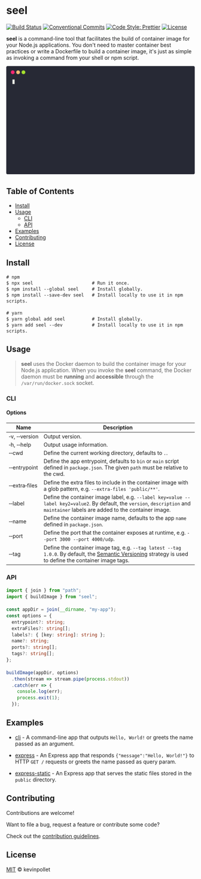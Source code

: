# seel <!-- omit in toc -->

[![Build Status](https://github.com/kevinpollet/seel/workflows/build/badge.svg)](https://github.com/kevinpollet/seel/actions)
[![Conventional Commits](https://img.shields.io/badge/Conventional%20Commits-1.0.0-yellow.svg)](https://conventionalcommits.org)
[![Code Style: Prettier](https://img.shields.io/badge/code_style-prettier-ff69b4.svg)](https://github.com/prettier/prettier)
[![License](https://img.shields.io/badge/license-MIT-blue.svg)](./LICENSE.md)

**seel** is a command-line tool that facilitates the build of container image for your Node.js applications. You don't need to master container best practices or write a Dockerfile to build a container image, it's just as simple as invoking a command from your shell or npm script.

![screencast](./screencast.svg)

## Table of Contents <!-- omit in toc -->

- [Install](#install)
- [Usage](#usage)
  - [CLI](#cli)
  - [API](#api)
- [Examples](#examples)
- [Contributing](#contributing)
- [License](#license)

## Install

```shell
# npm
$ npx seel                      # Run it once.
$ npm install --global seel     # Install globally.
$ npm install --save-dev seel   # Install locally to use it in npm scripts.

# yarn
$ yarn global add seel          # Install globally.
$ yarn add seel --dev           # Install locally to use it in npm scripts.
```

## Usage

> **seel** uses the Docker daemon to build the container image for your Node.js application. When you invoke the **seel** command, the Docker daemon must be **running** and **accessible** through the `/var/run/docker.sock` socket.

### CLI

#### Options <!-- omit in toc -->

| Name          | Description                                                                                                                                                                        |
| ------------- | ---------------------------------------------------------------------------------------------------------------------------------------------------------------------------------- |
| ‑v, ‑‑version | Output version.                                                                                                                                                                    |
| ‑h, ‑‑help    | Output usage information.                                                                                                                                                          |
| ‑‑cwd         | Define the current working directory, defaults to `.`.                                                                                                                             |
| ‑‑entrypoint  | Define the app entrypoint, defaults to `bin` or `main` script defined in `package.json`. The given `path` must be relative to the cwd.                                             |
| ‑‑extra‑files | Define the extra files to include in the container image with a glob pattern, e.g. `--extra-files 'public/**'`.                                                                    |
| ‑‑label       | Define the container image label, e.g. `--label key=value --label key2=value2`. By default, the `version`, `description` and `maintainer` labels are added to the container image. |
| ‑‑name        | Define the container image name, defaults to the app `name` defined in `package.json`.                                                                                             |
| ‑‑port        | Define the port that the container exposes at runtime, e.g. `--port 3000 --port 4000/udp`.                                                                                         |
| ‑‑tag         | Define the container image tag, e.g. `--tag latest --tag 1.0.0`. By default, the [Semantic Versioning](https://semver.org/) strategy is used to define the container image tags.   |

### API

```typescript
import { join } from "path";
import { buildImage } from "seel";

const appDir = join(__dirname, "my-app");
const options = {
  entrypoint?: string;
  extraFiles?: string[];
  labels?: { [key: string]: string };
  name?: string;
  ports?: string[];
  tags?: string[];
};

buildImage(appDir, options)
  .then(stream => stream.pipe(process.stdout))
  .catch(err => {
    console.log(err);
    process.exit(1);
  });
```

## Examples

- [cli](./examples/cli) - A command-line app that outputs `Hello, World!` or greets the name passed as an argument.

- [express](./examples/express) - An Express app that responds `{"message":"Hello, World!"}` to HTTP `GET /` requests or greets the name passed as query param.

- [express-static](./examples/express-static) - An Express app that serves the static files stored in the `public` directory.

## Contributing

Contributions are welcome!

Want to file a bug, request a feature or contribute some code?

Check out the [contribution guidelines](./CONTRIBUTING.md).

## License

[MIT](./LICENSE.md) © kevinpollet
